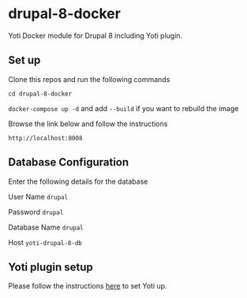 # drupal-8-docker
Yoti Docker module for Drupal 8 including Yoti plugin.

## Set up
Clone this repos and run the following commands

`cd drupal-8-docker`

`docker-compose up -d` and add `--build` if you want to rebuild the image

Browse the link below and follow the instructions

`http://localhost:8008`

## Database Configuration
Enter the following details for the database

User Name `drupal`

Password `drupal`

Database Name `drupal`

Host `yoti-drupal-8-db`

## Yoti plugin setup
Please follow the instructions [here](https://github.com/getyoti/yoti-drupal-8) to set Yoti up.
